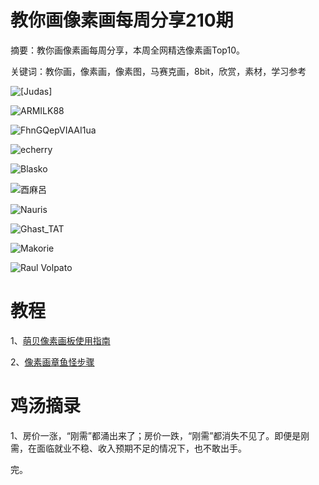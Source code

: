 # 教你画像素画每周分享210期

摘要：教你画像素画每周分享，本周全网精选像素画Top10。

关键词：教你画，像素画，像素图，马赛克画，8bit，欣赏，素材，学习参考


![[Judas]](https://files.mdnice.com/user/10493/fba4350b-5fa5-4ac7-a78f-21d63bf2ee38.png)

![ARMILK88](https://files.mdnice.com/user/10493/d60c525e-e350-4f03-9cb4-9bac99161fdb.png)

![FhnGQepVIAAI1ua](https://files.mdnice.com/user/10493/825dc5ac-b57c-44d6-879c-ca6b7c182874.png)

![echerry](https://files.mdnice.com/user/10493/29ebafff-fb12-4d2d-817a-a9d66de0e1f1.png)

![Blasko](https://files.mdnice.com/user/10493/5b0e1cb7-21f1-4a1c-9adf-be6a3c779450.png)

![酉麻呂](https://files.mdnice.com/user/10493/f273a48c-f3d9-462e-bdec-bf472f95c6b8.png)

![Nauris](https://files.mdnice.com/user/10493/f3624a45-ec1b-47c9-8a73-9b27839a2575.png)

![Ghast_TAT](https://files.mdnice.com/user/10493/9cb4becb-91f6-4960-848a-b1223ce67ecf.png)

![Makorie](https://files.mdnice.com/user/10493/dfa152eb-9dc4-4041-b867-0977023731f2.png)

![Raul Volpato](https://files.mdnice.com/user/10493/c4cbc113-8132-4066-92cd-cf69edebb7ab.png)


# 教程

1、[萌贝像素画板使用指南](https://mp.weixin.qq.com/s/jvjwGTkETQT6onDc3BtQWQ)

2、[像素画章鱼怪步骤](https://mp.weixin.qq.com/s/6RHyiJKcWK2J6TkLKR8Gkg)

# 鸡汤摘录

1、房价一涨，“刚需”都涌出来了；房价一跌，“刚需”都消失不见了。即便是刚需，在面临就业不稳、收入预期不足的情况下，也不敢出手。

完。